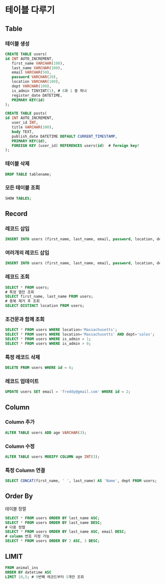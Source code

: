 # 테이블 다루기

## Table

### 테이블 생성

```sql
CREATE TABLE users(
id INT AUTO_INCREMENT,
   first_name VARCHAR(100),
   last_name VARCHAR(100),
   email VARCHAR(50),
   password VARCHAR(20),
   location VARCHAR(100),
   dept VARCHAR(100),
   is_admin TINYINT(1), # 0과 1 중 하나
   register_date DATETIME,
   PRIMARY KEY(id)
);

CREATE TABLE posts(
id INT AUTO_INCREMENT,
   user_id INT,
   title VARCHAR(100),
   body TEXT,
   publish_date DATETIME DEFAULT CURRENT_TIMESTAMP,
   PRIMARY KEY(id),
   FOREIGN KEY (user_id) REFERENCES users(id)  # foreign key!
);
```

### 테이블 삭제

```sql
DROP TABLE tablename;
```

### 모든 테이블 조회

```sql
SHOW TABLES;
```

## Record

### 레코드 삽입

```sql
INSERT INTO users (first_name, last_name, email, password, location, dept, is_admin, register_date) values ('Brad', 'Traversy', 'brad@gmail.com', '123456','Massachusetts', 'development', 1, now());
```

### 여러개의 레코드 삽입

```sql
INSERT INTO users (first_name, last_name, email, password, location, dept,  is_admin, register_date) values ('Fred', 'Smith', 'fred@gmail.com', '123456', 'New York', 'design', 0, now()), ('Sara', 'Watson', 'sara@gmail.com', '123456', 'New York', 'design', 0, now()),('Will', 'Jackson', 'will@yahoo.com', '123456', 'Rhode Island', 'development', 1, now()),('Paula', 'Johnson', 'paula@yahoo.com', '123456', 'Massachusetts', 'sales', 0, now()),('Tom', 'Spears', 'tom@yahoo.com', '123456', 'Massachusetts', 'sales', 0, now());
```

### 레코드 조회

```sql
SELECT * FROM users;
# 특정 열만 조회
SELECT first_name, last_name FROM users;
# 중복 제거 후 조회
SELECT DISTINCT location FROM users;
```

### 조건문과 함께 조회

```sql
SELECT * FROM users WHERE location='Massachusetts';
SELECT * FROM users WHERE location='Massachusetts' AND dept='sales';
SELECT * FROM users WHERE is_admin = 1;
SELECT * FROM users WHERE is_admin > 0;
```

### 특정 레코드 삭제

```sql
DELETE FROM users WHERE id = 6;
```

### 레코드 업데이트

```sql
UPDATE users SET email = 'freddy@gmail.com' WHERE id = 2;
```

## Column

### Column 추가

```sql
ALTER TABLE users ADD age VARCHAR(3);
```

### Column 수정

```sql
ALTER TABLE users MODIFY COLUMN age INT(3);
```

### 특정 Column 연결

```sql
SELECT CONCAT(first_name, ' ', last_name) AS 'Name', dept FROM users;
```

## Order By

테이블 정렬

```sql
SELECT * FROM users ORDER BY last_name ASC;
SELECT * FROM users ORDER BY last_name DESC;
# 다중 정렬
SELECT * FROM users ORDER BY last_name ASC, email DESC;
# column 번호 지정 가능
SELECT * FROM users ORDER BY 2 ASC, 3 DESC;
```

## LIMIT

```sql
FROM animal_ins
ORDER BY datetime ASC
LIMIT 10,5; # 9번째 레코드부터 5개만 조회
```
